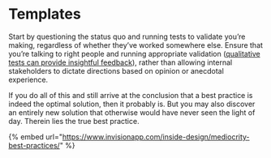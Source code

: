 # Templates

Start by questioning the status quo and running tests to validate you’re making, regardless of whether they’ve worked somewhere else. Ensure that you’re talking to right people and running appropriate validation \([qualitative tests can provide insightful feedback](http://blog.invisionapp.com/get-better-qualitative-data-on-your-user-experience-with-microfeedback/)\), rather than allowing internal stakeholders to dictate directions based on opinion or anecdotal experience. 

If you do all of this and still arrive at the conclusion that a best practice is indeed the optimal solution, then it probably is. But you may also discover an entirely new solution that otherwise would have never seen the light of day. Therein lies the true best practice.

{% embed url="https://www.invisionapp.com/inside-design/mediocrity-best-practices/" %}



